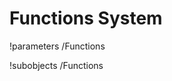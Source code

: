 <!-- MOOSE Documentation Stub: Remove this when content is added. -->

# Functions System
!parameters /Functions

!subobjects /Functions

